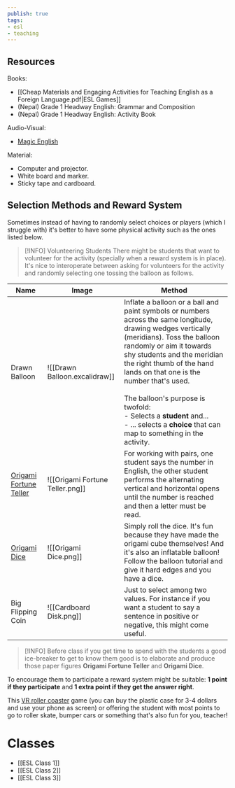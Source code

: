 ```yaml
---
publish: true
tags:
- esl
- teaching
---
```


## Resources
Books:
- [[Cheap Materials and Engaging Activities for Teaching English as a Foreign Language.pdf|ESL Games]]
- (Nepal) Grade 1 Headway English: Grammar and Composition
- (Nepal) Grade 1 Headway English: Activity Book

Audio-Visual:
- [Magic English](https://www.youtube.com/playlist?list=PLL4rJkInfUHUL44tyu1bu7YxwWRukTExx)

Material:
- Computer and projector.
- White board and marker.
- Sticky tape and cardboard.

## Selection Methods and Reward System
Sometimes instead of having to randomly select choices or players (which I struggle with) it's better to have some physical activity such as the ones listed below.

> [!INFO] Volunteering Students
> There might be students that want to volunteer for the activity (specially when a reward system is in place). It's nice to interoperate between asking for volunteers for the activity and randomly selecting one tossing the balloon as follows.


| Name                                                                  | Image                           | Method                                                                                                                                                                                                                                                                                                                                                                                                                                 |
| --------------------------------------------------------------------- | ------------------------------- | -------------------------------------------------------------------------------------------------------------------------------------------------------------------------------------------------------------------------------------------------------------------------------------------------------------------------------------------------------------------------------------------------------------------------------------- |
| Drawn Balloon                                                         | ![[Drawn Balloon.excalidraw]]   | Inflate a balloon or a ball and paint symbols or numbers across the same longitude, drawing wedges vertically (meridians). Toss the balloon randomly or aim it towards shy students and the meridian the right thumb of the hand lands on that one is the number that's used.<br><br>The balloon's purpose is twofold:<br>- Selects a **student** and...<br>- ...  selects a **choice** that can map to something in the activity.<br> |
| [Origami Fortune Teller](https://www.youtube.com/watch?v=SAhiIlTxUYA) | ![[Origami Fortune Teller.png]] | For working with pairs, one student says the number in English, the other student performs the alternating vertical and horizontal opens until the number is reached and then a letter must be read.                                                                                                                                                                                                                                   |
| [Origami Dice](https://www.youtube.com/watch?v=8hA1BKyx5lA)           | ![[Origami Dice.png]]           | Simply roll the dice. It's fun because they have made the origami cube themselves! And it's also an inflatable balloon! Follow the balloon tutorial and give it hard edges and you have a dice.                                                                                                                                                                                                                                        |
| Big Flipping Coin                                                     | ![[Cardboard Disk.png]]         | Just to select among two values. For instance if you want a student to say a sentence in positive or negative, this might come useful.                                                                                                                                                                                                                                                                                                 |

> [!INFO] 
> Before class if you get time to spend with the students a good ice-breaker to get to know them good is to elaborate and produce those paper figures **Origami Fortune Teller** and **Origami Dice**.



To encourage them to participate a reward system might be suitable: **1 point if they participate** and **1 extra point if they get the answer right**.

This [VR roller coaster](https://apps.apple.com/es/app/roller-coaster-vr-theme-park/id1029391378?l=en-GB) game (you can buy the plastic case for 3-4 dollars and use your phone as screen) or offering the student with most points to go to roller skate, bumper cars or something that's also fun for you, teacher!

# Classes
- [[ESL Class 1]]
- [[ESL Class 2]]
- [[ESL Class 3]]
